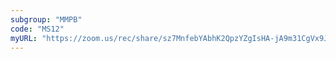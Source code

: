 ```yaml
---
subgroup: "MMPB"
code: "MS12"
myURL: "https://zoom.us/rec/share/sz7MnfebYAbhK2QpzYZgIsHA-jA9m31CgVx9J46e0feTFOy3t6uEFjfvrovhwM3T.lRm59lfhP8PQlDmC?startTime=1623841374000"
---
```


